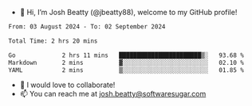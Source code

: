 - 👋 Hi, I’m Josh Beatty (@jbeatty88), welcome to my GitHub profile!

<!--START_SECTION:waka-->

```txt
From: 03 August 2024 - To: 02 September 2024

Total Time: 2 hrs 20 mins

Go             2 hrs 11 mins   ███████████████████████▒░   93.68 %
Markdown       2 mins          ▓░░░░░░░░░░░░░░░░░░░░░░░░   02.10 %
YAML           2 mins          ▒░░░░░░░░░░░░░░░░░░░░░░░░   01.85 %
```

<!--END_SECTION:waka-->

- 💞️ I would love to collaborate!
- 📫 You can reach me at josh.beatty@softwaresugar.com

<!---
jbeatty88/jbeatty88 is a ✨ special ✨ repository because its `README.md` (this file) appears on your GitHub profile.
You can click the Preview link to take a look at your changes.
--->
